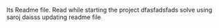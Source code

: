 Its Readme file. Read while starting the project
dfasfadsfads
solve using saroj daisss
updating readme file
